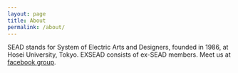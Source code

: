 ```yaml
---
layout: page
title: About
permalink: /about/
---
```

SEAD stands for System of Electric Arts and Designers,
founded in 1986, at Hosei University, Tokyo.
EXSEAD consists of ex-SEAD members.
Meet us at [facebook group](https://www.facebook.com/groups/487694724621361/).
